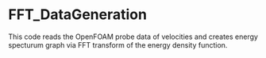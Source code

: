 # FFT_DataGeneration
This code reads the OpenFOAM probe data of velocities and creates energy specturum graph via FFT transform of the energy density function.
